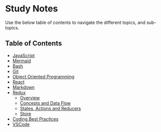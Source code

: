 # Study Notes

Use the below table of contents to navigate the different topics, and sub-topics.

## Table of Contents

* [JavaScript](../JavaScript/jsMain.md)
  <!-- * [Console](../JavaScript/console.md)
  * [Events](../JavaScript/events.md)
  * [Local Storage](../JavaScript/localStorage.md)
  * [Call Stack](../JavaScript/callStack.md)
  * [Data Types](../JavaScript/dataTypes.md)
  * [JSDocs](../JavaScript/jsdocs.md)
  * [Run Time Environment](../JavaScript/runTimeEnvironment.md)
  * [Storage](../JavaScript/storage.md)
  * [Web Workers](../JavaScript/webWorkers.md) -->
* [Mermaid](../Mermaid/mermaidMain.md)
* [Bash](../Bash/bashmain.md)
* [Git](../Git/gitmain.md)
* [Object Oriented Programming](../Object%20Oriented%20Programming/oopMain.md)
* [React](../React/reactMain.md)
* [Markdown](../Markdown/markdown.md)
* [Redux](../Redux/reduxmain.md)
    * [Overview](../Redux/reduxOverview.md)
    * [Concepts and Data Flow](../Redux/reduxConceptsAndDataFlow.md)
    * [States, Actions and Reducers](../Redux/reduxStatesActionsandReducers.md)
    * [Store](../Redux/reduxStore.md)
* [Coding Best Practices](../Coding%20Best%20Practices/bestPractice.md)
* [VSCode](../VSCode/vscodemain.md)

